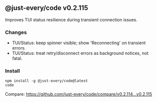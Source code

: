 ## @just-every/code v0.2.115

Improves TUI status resilience during transient connection issues.

### Changes

- TUI/Status: keep spinner visible; show 'Reconnecting' on transient errors.
- TUI/Status: treat retry/disconnect errors as background notices, not fatal.

### Install

```
npm install -g @just-every/code@latest
code
```

Compare: https://github.com/just-every/code/compare/v0.2.114...v0.2.115
